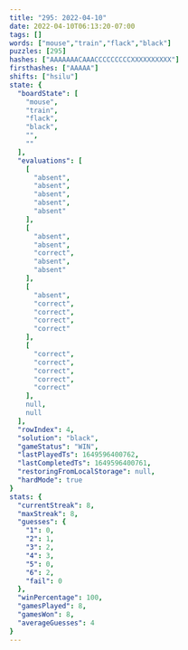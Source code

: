 ```yaml
---
title: "295: 2022-04-10"
date: 2022-04-10T06:13:20-07:00
tags: []
words: ["mouse","train","flack","black"]
puzzles: [295]
hashes: ["AAAAAAACAAACCCCCCCCCXXXXXXXXXX"]
firsthashes: ["AAAAA"]
shifts: ["hsilu"]
state: {
  "boardState": [
    "mouse",
    "train",
    "flack",
    "black",
    "",
    ""
  ],
  "evaluations": [
    [
      "absent",
      "absent",
      "absent",
      "absent",
      "absent"
    ],
    [
      "absent",
      "absent",
      "correct",
      "absent",
      "absent"
    ],
    [
      "absent",
      "correct",
      "correct",
      "correct",
      "correct"
    ],
    [
      "correct",
      "correct",
      "correct",
      "correct",
      "correct"
    ],
    null,
    null
  ],
  "rowIndex": 4,
  "solution": "black",
  "gameStatus": "WIN",
  "lastPlayedTs": 1649596400762,
  "lastCompletedTs": 1649596400761,
  "restoringFromLocalStorage": null,
  "hardMode": true
}
stats: {
  "currentStreak": 8,
  "maxStreak": 8,
  "guesses": {
    "1": 0,
    "2": 1,
    "3": 2,
    "4": 3,
    "5": 0,
    "6": 2,
    "fail": 0
  },
  "winPercentage": 100,
  "gamesPlayed": 8,
  "gamesWon": 8,
  "averageGuesses": 4
}
---
```


<!-- more -->
